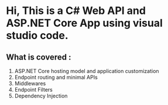 # Hi, This is a C# Web API and ASP.NET Core App using visual studio code.
## What is covered :
1. ASP.NET Core hosting model and application customization
2. Endpoint routing and minimal APIs
3. Middlewares
4. Endpoint Filters
5. Dependency Injection
